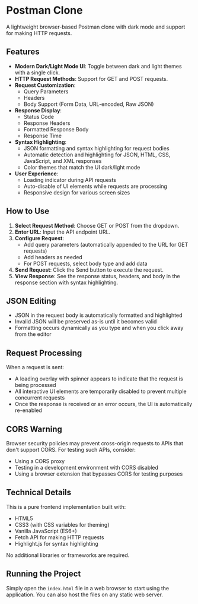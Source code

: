 # Postman Clone

A lightweight browser-based Postman clone with dark mode and support for making HTTP requests.

## Features

- **Modern Dark/Light Mode UI**: Toggle between dark and light themes with a single click.
- **HTTP Request Methods**: Support for GET and POST requests.
- **Request Customization**:
  - Query Parameters
  - Headers
  - Body Support (Form Data, URL-encoded, Raw JSON)
- **Response Display**:
  - Status Code
  - Response Headers
  - Formatted Response Body
  - Response Time
- **Syntax Highlighting**:
  - JSON formatting and syntax highlighting for request bodies
  - Automatic detection and highlighting for JSON, HTML, CSS, JavaScript, and XML responses
  - Color themes that match the UI dark/light mode
- **User Experience**:
  - Loading indicator during API requests
  - Auto-disable of UI elements while requests are processing
  - Responsive design for various screen sizes

## How to Use

1. **Select Request Method**: Choose GET or POST from the dropdown.
2. **Enter URL**: Input the API endpoint URL.
3. **Configure Request**:
   - Add query parameters (automatically appended to the URL for GET requests)
   - Add headers as needed
   - For POST requests, select body type and add data
4. **Send Request**: Click the Send button to execute the request.
5. **View Response**: See the response status, headers, and body in the response section with syntax highlighting.

## JSON Editing

- JSON in the request body is automatically formatted and highlighted
- Invalid JSON will be preserved as-is until it becomes valid
- Formatting occurs dynamically as you type and when you click away from the editor

## Request Processing

When a request is sent:
- A loading overlay with spinner appears to indicate that the request is being processed
- All interactive UI elements are temporarily disabled to prevent multiple concurrent requests
- Once the response is received or an error occurs, the UI is automatically re-enabled

## CORS Warning

Browser security policies may prevent cross-origin requests to APIs that don't support CORS. For testing such APIs, consider:

- Using a CORS proxy
- Testing in a development environment with CORS disabled
- Using a browser extension that bypasses CORS for testing purposes

## Technical Details

This is a pure frontend implementation built with:
- HTML5
- CSS3 (with CSS variables for theming)
- Vanilla JavaScript (ES6+)
- Fetch API for making HTTP requests
- Highlight.js for syntax highlighting

No additional libraries or frameworks are required.

## Running the Project

Simply open the `index.html` file in a web browser to start using the application. You can also host the files on any static web server. 